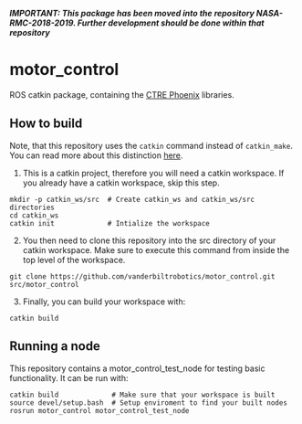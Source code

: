 ***IMPORTANT: This package has been moved into the repository NASA-RMC-2018-2019. Further development should be done within that repository***

# motor_control

ROS catkin package, containing the [CTRE Phoenix](https://github.com/CrossTheRoadElec/Phoenix-Linux-SocketCAN-Example) libraries.

## How to build

Note, that this repository uses the `catkin` command instead of `catkin_make`. You can read more about this distinction [here](https://catkin-tools.readthedocs.io/en/latest/migration.html).

1. This is a catkin project, therefore you will need a catkin workspace. If you already have a catkin workspace, skip this step.
```
mkdir -p catkin_ws/src  # Create catkin_ws and catkin_ws/src directories
cd catkin_ws
catkin init             # Intialize the workspace
```
2. You then need to clone this repository into the src directory of your catkin workspace. Make sure to execute this command from inside the top level of the workspace.
```
git clone https://github.com/vanderbiltrobotics/motor_control.git src/motor_control
```
3. Finally, you can build your workspace with:
```
catkin build
```

## Running a node
This repository contains a motor_control_test_node for testing basic functionality. It can be run with:
```
catkin build             # Make sure that your workspace is built
source devel/setup.bash  # Setup enviroment to find your built nodes
rosrun motor_control motor_control_test_node
```
